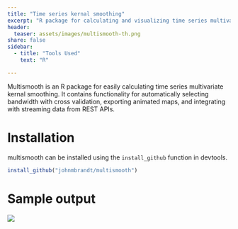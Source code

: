 ```yaml
---
title: "Time series kernal smoothing"
excerpt: "R package for calculating and visualizing time series multivariate kernal smoothing"
header:
  teaser: assets/images/multismooth-th.png
share: false
sidebar:
  - title: "Tools Used"
    text: "R"

---
```


Multismooth is an R package for easily calculating time series multivariate kernal smoothing. It contains functionality for automatically selecting bandwidth with cross validation, exporting animated maps, and integrating with streaming data from REST APIs.

# Installation

multismooth can be installed using the `install_github` function in devtools.

```r
install_github("johnmbrandt/multismooth")
```

# Sample output

<img src="https://github.com/JohnMBrandt/multismooth/blob/master/data-raw/rainfall_zone.gif?raw=true"/>
